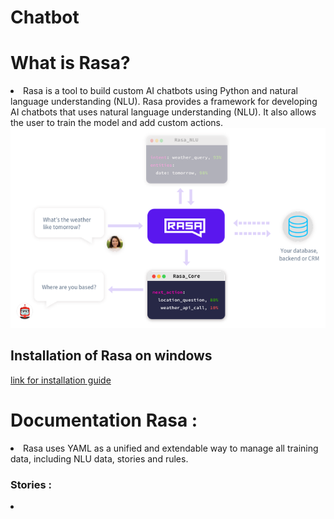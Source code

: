 # Chatbot

# What is Rasa?
<li>Rasa is a tool to build custom AI chatbots using Python and natural language understanding (NLU). Rasa provides a framework for developing AI chatbots that uses natural language understanding (NLU). It also allows the user to train the model and add custom actions.</li>
<img src="images/rasaachitecture-660x419.png" src="chatbot_image">

## Installation of Rasa  on windows
<a href="https://rasa.com/docs/rasa/2.x/installation/">link for installation guide </a>

# Documentation Rasa :
<li>Rasa uses YAML as a unified and extendable way to manage all training data, including NLU data, stories and rules.</li>


### Stories :
<li></>